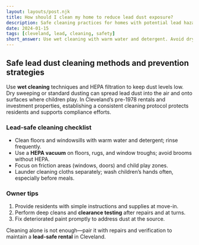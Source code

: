 ```yaml
---
layout: layouts/post.njk
title: How should I clean my home to reduce lead dust exposure?
description: Safe cleaning practices for homes with potential lead hazards including wet cleaning methods and HEPA vacuums
date: 2024-01-15
tags: [cleveland, lead, cleaning, safety]
short_answer: Use wet cleaning with warm water and detergent. Avoid dry sweeping/dusting. Use HEPA vacuums, wash children's hands frequently, and focus on play areas.
---
```

<h2>Safe lead dust cleaning methods and prevention strategies</h2>
<p>Use <strong>wet cleaning</strong> techniques and HEPA filtration to keep dust levels low. Dry sweeping or standard dusting can spread lead dust into the air and onto surfaces where children play. In Cleveland’s pre-1978 rentals and investment properties, establishing a consistent cleaning protocol protects residents and supports compliance efforts.</p>
<h3>Lead-safe cleaning checklist</h3>
<ul>
  <li>Clean floors and windowsills with warm water and detergent; rinse frequently.</li>
  <li>Use a <strong>HEPA vacuum</strong> on floors, rugs, and window troughs; avoid brooms without HEPA.</li>
  <li>Focus on friction areas (windows, doors) and child play zones.</li>
  <li>Launder cleaning cloths separately; wash children’s hands often, especially before meals.</li>
</ul>
<h3>Owner tips</h3>
<ol>
  <li>Provide residents with simple instructions and supplies at move-in.</li>
  <li>Perform deep cleans and <strong>clearance testing</strong> after repairs and at turns.</li>
  <li>Fix deteriorated paint promptly to address dust at the source.</li>
</ol>
<p>Cleaning alone is not enough—pair it with repairs and verification to maintain a <strong>lead-safe rental</strong> in Cleveland.</p>

